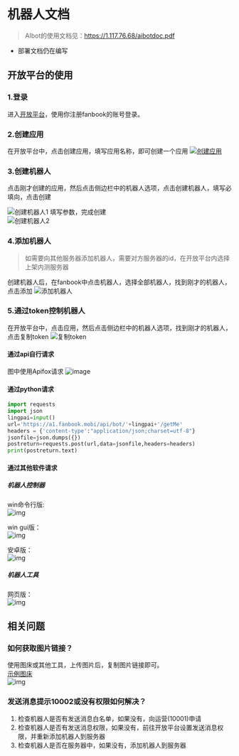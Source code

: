# 机器人文档

> AIbot的使用文档见：https://1.117.76.68/aibotdoc.pdf

- 部署文档仍在编写

## 开放平台的使用

### 1.登录

进入[开放平台](https://open.fanbook.mobi/developers/manage/app)，使用你注册fanbook的账号登录。

### 2.创建应用

在开放平台中，点击创建应用，填写应用名称，即可创建一个应用
[![创建应用](http://1.117.76.68:8001/i/2024/01/07/idgrn4.png "创建应用")](https://open.fanbook.mobi/developers/manage/app)

### 3.创建机器人

点击刚才创建的应用，然后点击侧边栏中的机器人选项，点击创建机器人，填写必填向，点击创建

![创建机器人1](http://1.117.76.68:8001/i/2024/01/07/ikoxfn.png "创建机器人1")
填写参数，完成创建  
![创建机器人2](http://1.117.76.68:8001/i/2024/01/07/iq8gw2.png "创建机器人2")

### 4.添加机器人

> 如需要向其他服务器添加机器人，需要对方服务器的id，在开放平台内选择上架内测服务器

创建机器人后，在fanbook中点击机器人，选择全部机器人，找到刚才的机器人，点击添加
![添加机器人](http://1.117.76.68:8001/i/2024/01/07/iuwfo0.gif)

### 5.通过token控制机器人

在开放平台中，点击应用，然后点击侧边栏中的机器人选项，找到刚才的机器人，点击复制token
![复制token](http://1.117.76.68:8001/i/2024/01/07/iyfinq.gif)

#### 通过api自行请求

图中使用Apifox请求
![image](http://1.117.76.68:8001/i/2024/01/07/j1yjb6.png)

#### 通过python请求

```python
import requests
import json
lingpai=input()
url='https://a1.fanbook.mobi/api/bot/'+lingpai+'/getMe'
headers = {'content-type':"application/json;charset=utf-8"}
jsonfile=json.dumps({})
postreturn=requests.post(url,data=jsonfile,headers=headers)
print(postreturn.text)
```

#### 通过其他软件请求

##### 机器人控制器

win命令行版:  
![img](http://1.117.76.68:8001/i/2024/01/07/jugcqq.gif)
  
win gui版：  
![img](http://1.117.76.68:8001/i/2024/01/07/jvcbao.gif)

安卓版：  
![img](http://1.117.76.68:8001/i/2024/01/07/jy1a5p.gif)

##### 机器人工具

网页版：  
![img](http://1.117.76.68:8001/i/2024/01/07/k19p5a.gif)

## 相关问题

### 如何获取图片链接？

使用图床或其他工具，上传图片后，复制图片链接即可。  
[示例图床](http://1.117.76.68:8001/)  
![img](http://1.117.76.68:8001/i/2024/01/07/k5u226.gif)

### 发送消息提示10002或没有权限如何解决？
1. 检查机器人是否有发送消息白名单，如果没有，向运营(10001)申请  
2. 检查机器人是否有发送消息权限，如果没有，前往开放平台设置发送消息权限，并重新添加机器人到服务器  
3. 检查机器人是否在服务器中，如果没有，添加机器人到服务器  